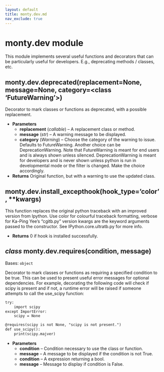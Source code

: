 ```yaml
---
layout: default
title: monty.dev.md
nav_exclude: true
---
```


# monty.dev module

This module implements several useful functions and decorators that can be
particularly useful for developers. E.g., deprecating methods / classes, etc.

## monty.dev.deprecated(replacement=None, message=None, category=<class ‘FutureWarning’>)

Decorator to mark classes or functions as deprecated,
with a possible replacement.

* **Parameters**
  * **replacement** (*callable*) – A replacement class or method.
  * **message** (*str*) – A warning message to be displayed.
  * **category** (*Warning*) – Choose the category of the warning to issue. Defaults
    to FutureWarning. Another choice can be DeprecationWarning. Note that
    FutureWarning is meant for end users and is always shown unless silenced.
    DeprecationWarning is meant for developers and is never shown unless
    python is run in developmental mode or the filter is changed. Make
    the choice accordingly.
* **Returns**
  Original function, but with a warning to use the updated class.

## monty.dev.install_excepthook(hook_type=’color’, \*\*kwargs)

This function replaces the original python traceback with an improved
version from Ipython. Use color for colourful traceback formatting,
verbose for Ka-Ping Yee’s “cgitb.py” version kwargs are the keyword
arguments passed to the constructor. See IPython.core.ultratb.py for more
info.

* **Returns**
  0 if hook is installed successfully.

## *class* monty.dev.requires(condition, message)

Bases: `object`

Decorator to mark classes or functions as requiring a specified condition
to be true. This can be used to present useful error messages for
optional dependencies. For example, decorating the following code will
check if scipy is present and if not, a runtime error will be raised if
someone attempts to call the use_scipy function:

```default
try:
    import scipy
except ImportError:
    scipy = None

@requires(scipy is not None, "scipy is not present.")
def use_scipy():
    print(scipy.majver)
```

* **Parameters**
  * **condition** – Condition necessary to use the class or function.
  * **message** – A message to be displayed if the condition is not True.
  * **condition** – A expression returning a bool.
  * **message** – Message to display if condition is False.